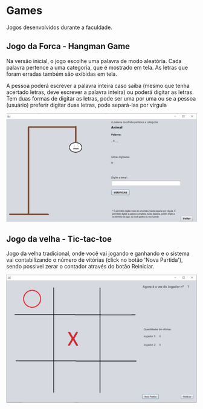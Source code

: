 # Games

Jogos desenvolvidos durante a faculdade.

## Jogo da Forca - Hangman Game

Na versão inicial, o jogo escolhe uma palavra de modo aleatória.
Cada palavra pertence a uma categoria, que é mostrado em tela.
As letras que foram erradas também são exibidas em tela.

A pessoa poderá escrever a palavra inteira caso saiba (mesmo que tenha acertado letras, deve escrever a palavra inteira) ou poderá digitar as letras. 
Tem duas formas de digitar as letras, pode ser uma por uma ou se a pessoa (usuário) preferir digitar duas letras, pode separá-las por vírgula

![Screenshot](forca.png) 

## Jogo da velha - Tic-tac-toe

Jogo da velha tradicional, onde você vai jogando e ganhando e o sistema vai contabilizando o número de vitórias (click no botão 'Nova Partida'), sendo possivel zerar o contador através do botão Reiniciar.

![Screenshot](velha.png) 
